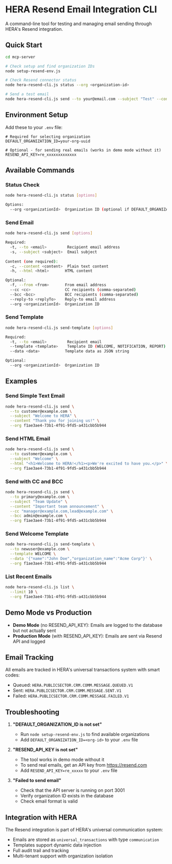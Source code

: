 # HERA Resend Email Integration CLI

A command-line tool for testing and managing email sending through HERA's Resend integration.

## Quick Start

```bash
cd mcp-server

# Check setup and find organization IDs
node setup-resend-env.js

# Check Resend connector status
node hera-resend-cli.js status --org <organization-id>

# Send a test email
node hera-resend-cli.js send --to your@email.com --subject "Test" --content "Hello from HERA!" --org <organization-id>
```

## Environment Setup

Add these to your `.env` file:

```env
# Required for selecting organization
DEFAULT_ORGANIZATION_ID=your-org-uuid

# Optional - for sending real emails (works in demo mode without it)
RESEND_API_KEY=re_xxxxxxxxxxxxx
```

## Available Commands

### Status Check
```bash
node hera-resend-cli.js status [options]

Options:
  --org <organizationId>  Organization ID (optional if DEFAULT_ORGANIZATION_ID is set)
```

### Send Email
```bash
node hera-resend-cli.js send [options]

Required:
  -t, --to <email>         Recipient email address
  -s, --subject <subject>  Email subject
  
Content (one required):
  -c, --content <content>  Plain text content
  -h, --html <html>       HTML content

Optional:
  -f, --from <from>       From email address
  --cc <cc>               CC recipients (comma-separated)
  --bcc <bcc>             BCC recipients (comma-separated)
  --reply-to <replyTo>    Reply-to email address
  --org <organizationId>  Organization ID
```

### Send Template
```bash
node hera-resend-cli.js send-template [options]

Required:
  -t, --to <email>         Recipient email
  --template <template>    Template ID (WELCOME, NOTIFICATION, REPORT)
  --data <data>           Template data as JSON string

Optional:
  --org <organizationId>  Organization ID
```

## Examples

### Send Simple Text Email
```bash
node hera-resend-cli.js send \
  --to customer@example.com \
  --subject "Welcome to HERA" \
  --content "Thank you for joining us!" \
  --org f1ae3ae4-73b1-4f91-9fd5-a431cbb5b944
```

### Send HTML Email
```bash
node hera-resend-cli.js send \
  --to customer@example.com \
  --subject "Welcome" \
  --html "<h1>Welcome to HERA!</h1><p>We're excited to have you.</p>" \
  --org f1ae3ae4-73b1-4f91-9fd5-a431cbb5b944
```

### Send with CC and BCC
```bash
node hera-resend-cli.js send \
  --to primary@example.com \
  --subject "Team Update" \
  --content "Important team announcement" \
  --cc "manager@example.com,lead@example.com" \
  --bcc admin@example.com \
  --org f1ae3ae4-73b1-4f91-9fd5-a431cbb5b944
```

### Send Welcome Template
```bash
node hera-resend-cli.js send-template \
  --to newuser@example.com \
  --template WELCOME \
  --data '{"name":"John Doe","organization_name":"Acme Corp"}' \
  --org f1ae3ae4-73b1-4f91-9fd5-a431cbb5b944
```

### List Recent Emails
```bash
node hera-resend-cli.js list \
  --limit 10 \
  --org f1ae3ae4-73b1-4f91-9fd5-a431cbb5b944
```

## Demo Mode vs Production

- **Demo Mode** (no RESEND_API_KEY): Emails are logged to the database but not actually sent
- **Production Mode** (with RESEND_API_KEY): Emails are sent via Resend API and logged

## Email Tracking

All emails are tracked in HERA's universal transactions system with smart codes:
- Queued: `HERA.PUBLICSECTOR.CRM.COMM.MESSAGE.QUEUED.V1`
- Sent: `HERA.PUBLICSECTOR.CRM.COMM.MESSAGE.SENT.V1`
- Failed: `HERA.PUBLICSECTOR.CRM.COMM.MESSAGE.FAILED.V1`

## Troubleshooting

1. **"DEFAULT_ORGANIZATION_ID is not set"**
   - Run `node setup-resend-env.js` to find available organizations
   - Add `DEFAULT_ORGANIZATION_ID=<org-id>` to your `.env` file

2. **"RESEND_API_KEY is not set"**
   - The tool works in demo mode without it
   - To send real emails, get an API key from https://resend.com
   - Add `RESEND_API_KEY=re_xxxxx` to your `.env` file

3. **"Failed to send email"**
   - Check that the API server is running on port 3001
   - Verify organization ID exists in the database
   - Check email format is valid

## Integration with HERA

The Resend integration is part of HERA's universal communication system:
- Emails are stored as `universal_transactions` with type `communication`
- Templates support dynamic data injection
- Full audit trail and tracking
- Multi-tenant support with organization isolation